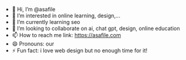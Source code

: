 - 👋 Hi, I’m @asafile
- 👀 I’m interested in online learning, design,...
- 🌱 I’m currently learning seo
- 💞️ I’m looking to collaborate on ai, chat gpt, design, online education  
- 📫 How to reach me link: https://asafile.com
- 😄 Pronouns: our
- ⚡ Fun fact: i love web design but no enough time for it!

<!---
asafilecomsite/asafile is a ✨ special ✨ repository because its `README.md` (this file) appears on your GitHub profile.
You can click the Preview link to take a look at your changes.
--->
